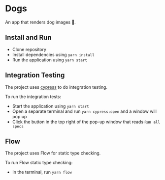 # Dogs

An app that renders dog images 🐶.

## Install and Run

- Clone repository
- Install dependencies using `yarn install`
- Run the application using `yarn start`

## Integration Testing

The project uses [cypress](https://www.cypress.io/) to do integration testing.

To run the integration tests:

- Start the application using `yarn start`
- Open a separate terminal and run `yarn cypress:open` and a window will pop up
- Click the button in the top right of the pop-up window that reads `Run all specs`

## Flow

The project uses Flow for static type checking.

To run Flow static type checking:

- In the terminal, run `yarn flow`
